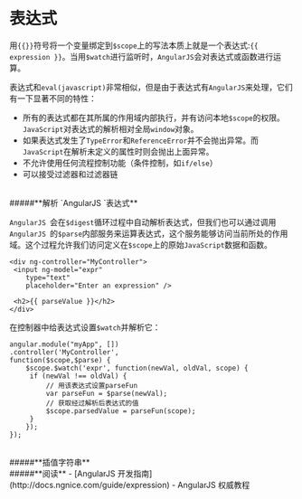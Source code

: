 # 表达式

用`{{}}`符号将一个变量绑定到`$scope`上的写法本质上就是一个表达式:`{{ expression }}`。当用`$watch`进行监听时，`AngularJS`会对表达式或函数进行运算。

表达式和`eval(javascript)`非常相似，但是由于表达式有`AngularJS`来处理，它们有一下显著不同的特性：
- 所有的表达式都在其所属的作用域内部执行，并有访问本地`$scope`的权限。`JavaScript`对表达式的解析相对全局`window`对象。
- 如果表达式发生了`TypeError`和`ReferenceError`并不会抛出异常。而`JavaScript`在解析未定义的属性时则会抛出上面异常。
- 不允许使用任何流程控制功能（条件控制，如`if/else`）
- 可以接受过滤器和过滤器链

<br>
#####**解析 `AngularJS `表达式** 

`AngularJS `会在`$digest`循环过程中自动解析表达式，但我们也可以通过调用`AngularJS `的`$parse`内部服务来运算表达式，这个服务能够访问当前所处的作用域。这个过程允许我们访问定义在`$scope`上的原始`JavaScript`数据和函数。

```
<div ng-controller="MyController">
 <input ng-model="expr"
    type="text"
    placeholder="Enter an expression" />
    
 <h2>{{ parseValue }}</h2>
</div>
```
在控制器中给表达式设置`$watch`并解析它：
```
angular.module("myApp", [])
.controller('MyController',
function($scope,$parse) {
    $scope.$watch('expr', function(newVal, oldVal, scope) {
     if (newVal !== oldVal) {
         // 用该表达式设置parseFun
         var parseFun = $parse(newVal);
         // 获取经过解析后表达式的值
         $scope.parsedValue = parseFun(scope);
     }
    });
});
```

<br>
#####**插值字符串** 



<br>
#####**阅读** 
- [AngularJS 开发指南](http://docs.ngnice.com/guide/expression)
- AngularJS 权威教程